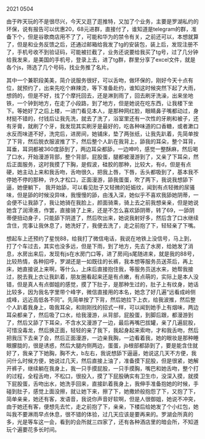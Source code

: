 2021 0504 

由于昨天玩的不是很尽兴，今天又逛了逛推特，又加了个业务，主要是罗湖私约的环保，说有报告可以优惠20，68元进群，直接付了，谁知道是telegram的群，准备下个，但是谷歌商店用不了了，可能和华为的禁令有关，之前还可以，本想就算了，但是和业务反馈之后，还通过邮箱给我发了tg的安装包，装上后，发现注册不了，手机号收不到验证码，可能被拦截了，业务还说要给我买了tg号，过了几分钟给我发来，是美国的手机号，登录上去，进了tg群，群里分享了excel文件，就是各个js，筛选了几个号码，找业务推了名片。

其中一个兼职段美美，简介说服务很好，可以舌吻，做环保的，刚好今天十点有位，就预约了，出来先吃个麻辣烫，等下准备赴约，谁知这时候突然下起了大雨，想鸽的，但是不好，找了个摩托回去，还是淋到雨了，回去刷牙洗澡，出来坐地铁，一个钟到地方，在走了小段路，到了地方，但是她说在吃东西，让我楼下坐下。等她好了之后上楼，一进门看见本人，是那种网红脸，眼睛鼻子嘴都动过，身材挺不错的，付钱后让我先洗，就去了洗了，浴室里还有一次性的牙刷和被子，还有牙膏，就刷了个牙，我发现其实刷牙是最好的，吃各种味道的口香糖，或者漱口水反而味道不好，洗完后，进房间，她铺床，垫了两张纸，让我先趴着，先简单按了下背，然后脱衣服波推了下，然后整个人趴在我背上，舔我的耳朵，整个耳背，耳垂，耳洞都被360度舔到了，两边耳朵都舔，一边呻吟，感觉一整酥麻，然后喝了口水，开始漫游背部，整个背部，屁股蛋，腿都被漫游到了，又亲了下耳朵，然后正面服务，这时我摸了下胸，是假波，硅胶的那种，比较大，有d，但是有点硬，她主动上来和我舌吻，舌吻很久，把我上唇，下唇，舌头都吸到了，基本我不停她不停的那种，许久才松口，正面漫游，舔我蛋蛋，吹了两下，我说我想舔下逼，她便躺下， 我开始舔，可以看见肚子又轻微的妊娠纹，闻到有点轻微的尿骚味，但是舔的时候没异味，我慢慢的舔，由浅入深，她似乎不喜欢我舔她阴蒂，一会便不让我舔了，我让她骑在我脸上，颜面骑乘，骑上去之前我想亲亲，但是她说她含了润滑液，作罢，直接骑了上来，还是不怎么喜欢舔阴蒂，转了69，一舔阴蒂便扭动身子，只能舔下阴道了，然后吹出来，她说我射好多，然后含了口水继续含住，完事让我休息了，她洗好了，我便去洗了，走之前抱了下，轻轻亲了下嘴。 

想起车上还预约了星悦88，给我打了微信电话，我说在地铁上没信号，马上到，打了个车过去，其实也没多远，但是下雨，到了地方，先去了水房，给她发了消息，水房出来后，发现有js在水房门口等，进了房间js尾随进来，就是我的88号，比较热情，各种招呼，罗湖还是一如既往的长裤，我本想等服务员送茶后，再上床，她直接说上来啊，等什么，上床后直接抱住我，等服务员送水来，她帮我接过，脱去我上衣让我趴着，朋友圈看起来还是有点嫩，有点萌的，实际上是本人没错，但是真人有点御姐的感觉，摸了下肚子，是那种生过的，肚子上有纹身，她话比较多，因为我名字里带个峰字，微信直接用的本名，她念了好几遍“远看成岭侧成峰，远近高低各不同”。先简单按了下背，然后她拉下上衣，给我波推，然后整个人趴着我身上，吸我耳朵，和刚刚找的招式一样，可以闻到她手上有烟味，两边耳朵都亲了，然后吸了口水，给我漫游，从背部，屁股蛋，到脚后跟，都漫游到了，然后又舔了下耳朵，不含水又漫游了一边，最后再嘴巴拔罐，亲了几遍屁股，可惜没毒龙，然后换正面，轻轻的亲了我下，我起身起来索吻，才和我舌吻，然后把我压下去亲了会，然后正面漫游，一边亲我胸，一边看着我，她的眼妆是那种睡眼朦胧的，很是诱惑，然后大腿内侧两边，蛋蛋，jb根部都舔到了，要是能含住就好了，我亲了下她胸，胸不大，b左右，我说想舔下逼逼，她说这几天不方便，我问什么时候方便，她说过几天，然后直接上油了，准备摸下屁股，但是很紧，她解开裤子，继续躺在我身上，我一只手摸屁股，一只手摸胸，嘴巴和她舌吻，整个打的过程，全程舌吻，不松口，很投入，摸了下屁股确实有卫生巾，没深入摸，就摸下屁股蛋，舌吻出水，她洗手回来，直接趴着我身上，我伸手准备抱她的时候，手碰到肚子，感觉上面没擦，就让她下来，擦了下，她撒娇般抱怨了下，又抱了下，简单亲亲，她还有客，发语音，我说你声音好软啊，但是人很御姐，她说不冲突，由于她还有客，便想先去忙，走之前抱了下，亲亲，下楼后给她发了个小红包，她叫我不要淋雨早点休息，很不错的体验，过几天应该是要再来的。罗湖会所真的多，光是等车这一会，看到的会所就三四家了，还有各种酒店里的暗会所，不知道玩个遍要花多长时间。